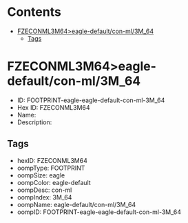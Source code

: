 



Contents
========

* [FZECONML3M64>eagle-default/con-ml/3M_64](#fzeconml3m64eagle-defaultcon-ml3m_64)
	* [Tags](#tags)

# FZECONML3M64>eagle-default/con-ml/3M_64

- ID: FOOTPRINT-eagle-eagle-default-con-ml-3M_64
- Hex ID: FZECONML3M64
- Name: 
- Description: 

## Tags

- hexID: FZECONML3M64
- oompType: FOOTPRINT
- oompSize: eagle
- oompColor: eagle-default
- oompDesc: con-ml
- oompIndex: 3M_64
- oompName: eagle-default/con-ml/3M_64
- oompID: FOOTPRINT-eagle-eagle-default-con-ml-3M_64
